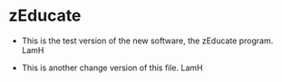 # zEducate

- This is the test version of the new software, the zEducate program.
LamH

- This is another change version of this file.
LamH